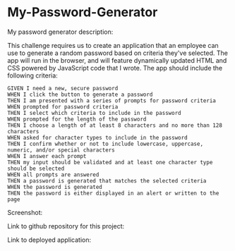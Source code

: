 # My-Password-Generator
My password generator description:

This challenge requires us to create an application that an employee can use to generate a random password based on criteria they've selected. The app will run in the browser, and will feature dynamically updated HTML and CSS powered by JavaScript code that I wrote. The app should include the following criteria:

```
GIVEN I need a new, secure password
WHEN I click the button to generate a password
THEN I am presented with a series of prompts for password criteria
WHEN prompted for password criteria
THEN I select which criteria to include in the password
WHEN prompted for the length of the password
THEN I choose a length of at least 8 characters and no more than 128 characters
WHEN asked for character types to include in the password
THEN I confirm whether or not to include lowercase, uppercase, numeric, and/or special characters
WHEN I answer each prompt
THEN my input should be validated and at least one character type should be selected
WHEN all prompts are answered
THEN a password is generated that matches the selected criteria
WHEN the password is generated
THEN the password is either displayed in an alert or written to the page
```

Screenshot:


Link to github repository for this project:


Link to deployed application: